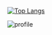 [![Top Langs](https://github-readme-stats.vercel.app/api/top-langs/?username=saneDG&bg_color=0f2027&include_all_commits=true&text_color=ffffff&title_color=ffffff&icon_color=ffffff&layout=compact)](https://github.com/anuraghazra/github-readme-stats)

![profile](https://user-images.githubusercontent.com/34033265/191773807-9c40a25a-6bc0-4648-98c8-fcb0957345b9.svg)
